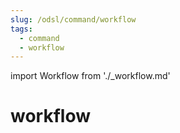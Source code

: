 ```yaml
---
slug: /odsl/command/workflow
tags:
  - command
  - workflow
---
```

import Workflow from './_workflow.md'

workflow
=========

<Workflow />